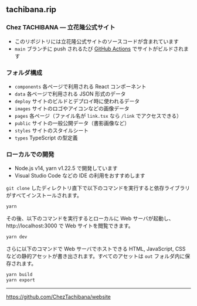 ## tachibana.rip

### Chez TACHIBANA ― 立花隆公式サイト

- このリポジトリには立花隆公式サイトのソースコードが含まれています
- `main` ブランチに push されるたび [GitHub Actions](https://github.com/ChezTachibana/website/actions) でサイトがビルドされます

### フォルダ構成

- `components` 各ページで利用される React コンポーネント
- `data` 各ページで利用される JSON 形式のデータ
- `deploy` サイトのビルドとデプロイ時に使われるデータ
- `images` サイトのロゴやアイコンなどの画像データ
- `pages` 各ページ（ファイル名が `link.tsx` なら `/link` でアクセスできる）
- `public` サイトの一般公開データ（書影画像など）
- `styles` サイトのスタイルシート
- `types` TypeScript の型定義

### ローカルでの開発

- Node.js v14, yarn v1.22.5 で開発しています
- Visual Studio Code などの IDE の利用をおすすめします

`git clone` したディレクトリ直下で以下のコマンドを実行すると依存ライブラリがすべてインストールされます。

```sh
yarn
```

その後、以下のコマンドを実行するとローカルに Web サーバが起動し、 http://localhost:3000 で Web サイトを閲覧できます。

```sh
yarn dev
```

さらに以下のコマンドで Web サーバでホストできる HTML, JavaScript, CSS などの静的アセットが書き出されます。すべてのアセットは `out` フォルダ内に保存されます。

```sh
yarn build
yarn export
```

---

https://github.com/ChezTachibana/website
